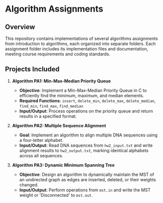 # Algorithm Assignments

## Overview

This repository contains implementations of several algorithms assignments from introduction to algorithms, each organized into separate folders. Each assignment folder includes its implementation files and documentation, meeting course requirements and coding standards.

## Projects Included

1. **Algorithm PA1: Min-Max-Median Priority Queue**

   - **Objective**: Implement a Min-Max-Median Priority Queue in C to efficiently find the minimum, maximum, and median elements.
   - **Required Functions**: `insert`, `delete_min`, `delete_max`, `delete_median`, `find_min`, `find_max`, `find_median`
   - **Input/Output**: Process operations on the priority queue and return results in a specified format.

2. **Algorithm PA2: Multiple Sequence Alignment**

   - **Goal**: Implement an algorithm to align multiple DNA sequences using a four-letter alphabet.
   - **Input/Output**: Read DNA sequences from `hw2_input.txt` and write alignment results to `hw2_output.txt`, marking identical alphabets across all sequences.

3. **Algorithm PA3: Dynamic Minimum Spanning Tree**

   - **Objective**: Design an algorithm to dynamically maintain the MST of an undirected graph as edges are inserted, deleted, or their weights changed.
   - **Input/Output**: Perform operations from `mst.in` and write the MST weight or 'Disconnected' to `mst.out`.
